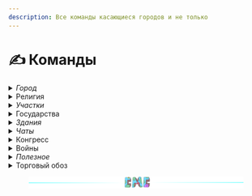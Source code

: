 ```yaml
---
description: Все команды касающиеся городов и не только
---
```


# ✍️ Команды

<details>

<summary><em>Город</em></summary>

* **/t** - меню города
* **/t find** - отправить запрос на поиск города
* **/t new <город>** - создание города, если хватает ресурсов, иначе показывает сколько ресурсов осталось
* **/t tax** - размер налога и время до его сбора
* **/t set tax <число от 1 до 60>** - установить размер налога в процентах
* **/t inventory** - открыть городской инвентарь
* **/t delete** - удалить город
* **/t leave** - покинуть город
* **/t spawn** - телепорт в город
* **/t spawn <город>** - телепорт в чужой город
* **/t claim** - заприватить регион
* **/t claim gui** - управление регионами через удобное меню
* **/t unclaim** - удалить регион
* **/t raid <город>** - начать рейд на город
* **/t raidjoin <сторона>** - присоединить свой город к рейду
* **/t raidtime** - информация о кулдаунах на рейды
* **/t raidend** - оставшееся время до конца рейда
* **/t towns** - список всех городов с удобными фильтрами и доп. информацией
* **/t invite <ник>** - пригласить игрока в город
* **/t kick <ник>** - выгнать игрока из города
* **/t online** - список жителей онлайн
* **/t online <город>** - список жителей онлайн для определенного города
* **/t res** - меню управления жителями
* **/t residents** - список жителей
* **/t res** - список жителей и управление ими в удобном меню
* **/t deposit <число>** - положить деньги в бюджет города со своего счета
* **/t withdraw <число>** - снять деньги со счета города
* **/t info <город>** - полная информация  о городе
* **/t lvlup info <уровень>** - посмотреть сколько ресурсов нужно для определенного уровня
* **/t lvlup** - увеличить уровень города
* **/t friend add <ник>** - добавить игрока в друзья
* **/t friend remove <ник>** - удалить игрока из друзей
* **/t friends** - список своих друзей
* **/t flags** - меню управления флагами
* **/t flag <флаг>** - установить флаг города. Подробнее [тут](towns/flags.md)

- **/t set spawn** - установить новую точку спавна города
- **/t taxtime** - оставшееся время до следующего сбора налога с городов
- **/t set mayor <ник>** - передать жителю владение городом
- **/t top residents** - топ 15 городов по кол-ву жителей
- **/t top time** - топ 15 самых старых городов
- **/t top square** - топ 15 городов по площади
- **/t top balance** - топ 15 городов по балансу
- **/t set discord <ссылка>** - установить ссылку на дискорд (формат:**discord.gg/id**)
- **/t reset discord** - удалить ссылку на дискорд
- **/t set vk <ссылка>** - установить ссылку на вк(формат:**vk.com/id**)
- **/t reset vk** - удалить ссылку на вк
- **/t rank add <ранг> <ник>** - установить ранг жителю города. Подробнее [тут](towns/perms.md)
- **/t rank perm <право> <ник>** - выдать/забрать право у игрока. Подробнее [тут](towns/perms.md)
- **/t camp create** - создать лагерь
- **/t camp delete** - удалить лагерь
- **/t camp spawn** - телепортироваться в лагерь
- **/t camp time** - остаток времени до удаления лагеря
- **/t sanction set <санкция> <город>** - ввести против города санкцию
- **/t sanction time <город> <санкция>** - узнать дату завершения действия санкции
- **/t sanction** - меню санкций города

</details>

<details>

<summary>Религия</summary>

* **/t relig** - открыть меню религии города
* **/t relig join <религия>** - принять религию
* **/t relig resident** - открыть меню религиозных бонусов
* **/t relig accept <религия>** - принять религию для своего города. После принятия мэр города автоматически обращается в эту же религию
* **/t relig remove** - удалить религию у своего города(религия у всех житилей и мэра останется)
* **/t relig leave** - покинуть религию(для игрока)
* **/t relig invite <ник>** - пригласить игрока в свою религию за стандартную стоимость
* **/t relig invite <ник>** **<цена>** - пригласить игрока в свою религию за определённую стоимость
* **/t relig faith add <число>** - добавить очки веры городу, в котором находишься
* **/t relig desecrate <число>** - уменьшиь очки религии города, в котором находишься
* **/t relig bonus <бонус>** - активировать религиозный бонус
* **/t relig tax** - размер религиозного налога в сутки
* **/t relig taxtime** - время до сбора религиозного налога

</details>

<details>

<summary><em>Участки</em></summary>

* **/plot claim** - заприватить(купить) участок
* **/plot** - меню участка на котором ты стоишь
* **/plot unclaim** - расприватить участок
* **/plot flag <флаг>** - установить флаг
* **/plot types** - меню выбора типа участка на котором ты стоишь
* **/plot set price <число>** - установить цену продажи участка
* **/plot set forsale** - выставить/снять участок на продажу/c продажи
* **/plot set name** \<name> - установить название участка
* **/plot give <ник>** - выдать участок игроку без продажи

#### Подробнее про участки [тут](towns/plot.md)

</details>

<details>

<summary>Государства</summary>

* **/nation create <название>** - создание союза
* **/nation** - открыть меню государства
* **/nation info <название>** - информация о государстве
* **/nation delete** - удаление государства
* **/nation invite <город>** - пригласить город в государство
* **/nation kick <город>** - удалить город из государства
* **/nation leave** - покинуть государство
* **/nation flags** - меню настройки разрешений
* **/nation flag** **<флаг>** - установить флаг государства в определенное значение
* **/nation setowner <город>** - передать власть государством другому городу
* **/nation color <цвет>** - установить цвет государства на карте. Цвет должен быть HEX формата, например /union color #123ABC
* **/nation members** - список городов государства
* **/nation towns** - открыть меню городов государства
* **/nation rename** - переименовать государство
* **/nation capital** - телепорт в столицу государства
* **/nation spawn <город>** - платный телепорт в город государства(**0.01⛂** за каждый чанк между городом и позицией игрока)
* **/nationon residents** - список всех жителей государства
* **/nation top residents** - топ 15 государств по кол-ву жителей
* **/nation top square** - топ 15 государств по площади
* **/nation top time** - топ 15 государств по дате создания
* **/nation top balance** - топ 15 государств по дате балансу
* **/nation online** - показывает жителей государства в сети
* **/nation online <государство>** - показывает жителей государства в сети для определенного государства

#### Подробнее про государства [тут](broken-reference)

</details>

<details>

<summary><em>Здания</em></summary>

* **/b buy <здание>** - купить здание
* **/b lvlup <здание>** - улучшить здание
* **/b** - меню управления зданиями

#### Подробнее про здания [тут](towns/buildings.md)

</details>

<details>

<summary><em>Чаты</em></summary>

*
*
*
* **/ch t** - перейти в городской чат
* **/ch l** - перейти в локальный чат(радиус **96** блоков)
* **/ch n** - перейти в государственный чат
* **/me** - ролевое сообщение от третьего лица(радиус **100** блоков)
* **/do** - ролевое сообщение описывающее обстановку вокруг себя(радиус **100** блоков)
* **/try** - ролевое сообщение от третьего лица с шансом выполнения(радиус **100** блоков)
* **/ch room create** - создать чат-комнату
* **/ch room delete** - удалить чат-комнату
* **/ch room private** - сделать чат-комнату приватной
* **/ch room add <ник>** - добавить игрока в чат-комнату
* **/ch room kick <ник>** - выгнать игрока из чат-комнаты
* **/ch room leave** - покинуть чат-комнату
* **/ch room join <название\_комнаты>** - присоединиться к комнате, если она не приватная. Название комнаты - это ник ее создателя
* **/msg <ник> <сообщение>** - отправить личное сообщение игроку

#### Подробнее про чаты [тут](other/chats.md)

</details>

<details>

<summary>Конгресс</summary>

* **/congress** - меню голосования за резолюцию
* **/congress vote + <резолюция>** - проголосовать ЗА резолюцию
* **/congress vote - <резолюция>** - проголосовать ПРОТИВ резолюции
* **/congress time** - дата следующего созыва
* **/congress now** - информация о действующей резолюции

</details>

<details>

<summary>Войны</summary>

* **/t war** - меню войны
* **/t war declare <город>** - объявить войну городу
* **/t war army** - меню армии
* **/t war join** - присоединиться к армии союзника
* **/t war leave** - покинуть армию
* **/t war kick** - выгнать игрока из армии
* **/t war leave** - покинуть армию
* **/t war time** - время до начала/конца войны
* **/t war capture** - начать захват региона на котором стоишь
* **/t war result** - меню выбора результата войны
* **/t war result <тип>** - установить результат войны

#### Подробнее про войны [тут](commands.md#voiny)

</details>

<details>

<summary><em>Полезное</em></summary>

### Порталы

* **/owl next END/NETHER** - посмотреть оставшееся время до открытия порталов
* **/owl endtime END/NETHER** - посмотреть оставшееся время до закрытия порталов
* **/owl bonustime END/NETHER** - посмотреть бонусное время

### Помощь

* **/menu** - меню сервера
* **/time** - посмотреть игровое время
* **/stats** - посмотреть свою статистику
* **/help** - меню помощи
* **/rules** - правила

### Другое

* **/sm toggle** - Включить/Выключить режим быстрой рубки дерева топором
* **/fish menu** - Меню рыбалки

</details>

<details>

<summary>Торговый обоз</summary>

* **/oboz** - меню торгового обоза
* **/oboz start <город>** - отправить торговый обоз в выбранный город

</details>

<figure><img src=".gitbook/assets/gitlab_hr7.svg" alt=""><figcaption></figcaption></figure>

